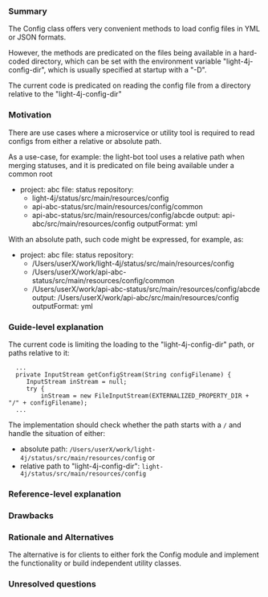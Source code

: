 ### Summary

The Config class offers very convenient methods to load config files in YML or JSON formats.

However, the methods are predicated on the files being available in a hard-coded directory,  which can be set with the environment variable "light-4j-config-dir", which is usually specified at startup with a "-D".

The current code is predicated on reading the config file from a directory relative to the "light-4j-config-dir"

### Motivation

There are use cases where a microservice or utility tool is required to read configs from either a relative or absolute path.

As a use-case, for example: the light-bot tool uses a relative path when merging statuses, and it is predicated on file being available under a common root
- project: abc
  file: status
  repository:
    - light-4j/status/src/main/resources/config
    - api-abc-status/src/main/resources/config/common
    - api-abc-status/src/main/resources/config/abcde
  output: api-abc/src/main/resources/config
  outputFormat: yml

With an absolute path, such code might be expressed, for example, as:
- project: abc
  file: status
  repository:
    - /Users/userX/work/light-4j/status/src/main/resources/config
    - /Users/userX/work/api-abc-status/src/main/resources/config/common
    - /Users/userX/work/api-abc-status/src/main/resources/config/abcde
  output: /Users/userX/work/api-abc/src/main/resources/config
  outputFormat: yml

### Guide-level explanation

The current code is limiting the loading to the "light-4j-config-dir" path, or paths relative to it:
```
  ...
  private InputStream getConfigStream(String configFilename) {
     InputStream inStream = null;
     try {
         inStream = new FileInputStream(EXTERNALIZED_PROPERTY_DIR + "/" + configFilename);
  ...
```

The implementation should check whether the path starts with a ```/``` and handle the situation of either:
- absolute path: ```/Users/userX/work/light-4j/status/src/main/resources/config```
or
- relative path to "light-4j-config-dir": ```light-4j/status/src/main/resources/config```

### Reference-level explanation


### Drawbacks


### Rationale and Alternatives

The alternative is for clients to either fork the Config module and implement the functionality or build independent utility classes.

### Unresolved questions
